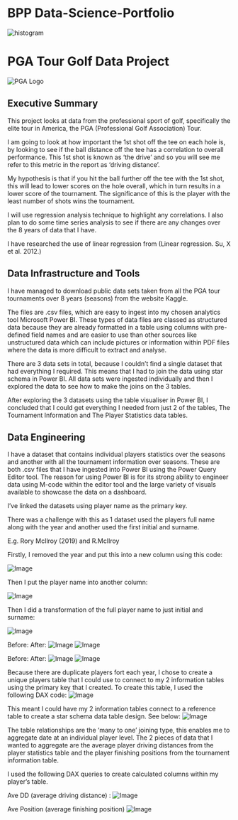 # BPP Data-Science-Portfolio

![histogram](assets/images/histogram.png)

# PGA Tour Golf Data Project

![PGA Logo](assets/images/PGA_TOUR_LOGO.png)

## Executive Summary

This project looks at data from the professional sport of golf, specifically the elite tour in America, the PGA (Professional Golf Association) Tour.

I am going to look at how important the 1st shot off the tee on each hole is, by looking to see if the ball distance off the tee has a correlation to overall performance. This 1st shot is known as ‘the drive’ and so you will see me refer to this metric in the report as ‘driving distance’.

My hypothesis is that if you hit the ball further off the tee with the 1st shot, this will lead to lower scores on the hole overall, which in turn results in a lower score of the tournament. The significance of this is the player with the least number of shots wins the tournament. 

I will use regression analysis technique to highlight any correlations. I also plan to do some time series analysis to see if there are any changes over the 8 years of data that I have. 

I have researched the use of linear regression from (Linear regression. Su, X et al. 2012.) 

## Data Infrastructure and Tools

I have managed to download public data sets taken from all the PGA tour tournaments over 8 years (seasons) from the website Kaggle.

The files are .csv files, which are easy to ingest into my chosen analytics tool Microsoft Power BI. These types of data files are classed as structured data because they are already formatted in a table using columns with pre-defined field names and are easier to use than other sources like unstructured data which can include pictures or information within PDF files where the data is more difficult to extract and analyse.  

There are 3 data sets in total, because I couldn’t find a single dataset that had everything I required. This means that I had to join the data using star schema in Power BI. All data sets were ingested individually and then I explored the data to see how to make the joins on the 3 tables. 

After exploring the 3 datasets using the table visualiser in Power BI, I concluded that I could get everything I needed from just 2 of the tables, The Tournament Information and The Player Statistics data tables. 

## Data Engineering

I have a dataset that contains individual players statistics over the seasons and another with all the tournament information over seasons. These are both .csv files that I have ingested into Power BI using the Power Query Editor tool. 
The reason for using Power BI is for its strong ability to engineer data using M-code within the editor tool and the large variety of visuals available to showcase the data on a dashboard.  

I’ve linked the datasets using player name as the primary key. 

There was a challenge with this as 1 dataset used the players full name along with the year and another used the first initial and surname. 

E.g. Rory McIlroy (2019) and R.McIlroy  

Firstly, I removed the year and put this into a new column using this code:

 ![Image](assets/images/001_Data_Engineering.png)

Then I put the player name into another column:

 ![Image](assets/images/002_Data_Engineering.png)

Then I did a transformation of the full player name to just initial and surname:
 
 ![Image](assets/images/003_Data_Engineering.png)

Before:                                                             After:
 ![Image](assets/images/004_Data_Engineering.png)                   ![Image](assets/images/005_Data_Engineering.png)

Before:                                                             After:
 ![Image](assets/images/006_Data_Engineering.png)                   ![Image](assets/images/007_Data_Engineering.png)


Because there are duplicate players fort each year, I chose to create a unique players table that I could use to connect to my 2 information tables using the primary key that I created. To create this table, I used the following DAX code:
 ![Image](assets/images/008_Data_Engineering.png) 

This meant I could have my 2 information tables connect to a reference table to create a star schema data table design. See below:
 ![Image](assets/images/009_Data_Engineering.png)

The table relationships are the ‘many to one’ joining type, this enables me to aggregate date at an individual player level. 
The 2 pieces of data that I wanted to aggregate are the average player driving distances from the player statistics table and the player finishing positions from the tournament information table. 

I used the following DAX queries to create calculated columns within my player’s table. 

Ave DD (average driving distance) :
![Image](assets/images/010_Data_Engineering.png) 

Ave Position (average finishing position)
![Image](assets/images/011_Data_Engineering.png) 

